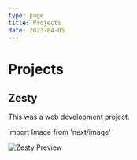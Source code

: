 ```yaml
---
type: page
title: Projects
date: 2023-04-05
---
```


# Projects

## Zesty

This was a web development project.

import Image from 'next/image'

<Image
  src="/images/zestyPreview.png"
  alt="Zesty Preview"
  width={1500}
  height={850}
  priority
  className="next-image"
/>
